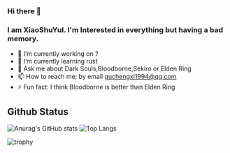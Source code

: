 ### Hi there 👋

### I am XiaoShuYuI. I'm Interested in everything but having a bad memory.


- 🔭 I’m currently working on ?
- 🌱 I’m currently learning rust
- 💬 Ask me about Dark Souls,Bloodborne,Sekiro or Elden Ring
- 📫 How to reach me: by email guchengxi1994@qq.com
- ⚡ Fun fact: I think Bloodborne is better than Elden Ring

## Github Status
![Anurag's GitHub stats](https://github-readme-stats.vercel.app/api?username=guchengxi1994&show_icons=true) ![Top Langs](https://github-readme-stats.vercel.app/api/top-langs/?username=guchengxi1994&layout=compact)

![trophy](https://github-profile-trophy.vercel.app/?username=guchengxi1994)
